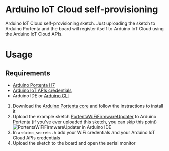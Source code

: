 # Arduino IoT Cloud self-provisioning
Arduino IoT Cloud self-provisioning sketch. Just uploading the sketch to Arduino Portenta and the board will register itself to Arduino IoT Cloud using the Arduino IoT Cloud APIs. 

# Usage

## Requirements
- [Arduino Portenta H7](https://store.arduino.cc/portenta-h7)
- [Arduino IoT APIs credentials](https://create.arduino.cc/iot/)
- Arduino IDE or [Arduino CLI](https://github.com/arduino/arduino-cli)

1. Download the [Arduino Portenta core](https://github.com/arduino/ArduinoCore-mbed) and follow the instractions to install it
2. Upload the example sketch [PortentaWiFiFirmwareUpdater](https://github.com/arduino/ArduinoCore-mbed/tree/master/libraries/WiFi/examples/PortentaWiFiFirmwareUpdater) to Arduino Portenta (if you've ever uploaded this sketch, you can skip this point)
![PortentaWiFiFirmwareUpdater in Arduino IDE](/img/Screenshot_1.png)
3. In `arduino_secrets.h` add your WiFi credentials and your Arduino IoT Cloud APIs credentials
4. Upload the sketch to the board and open the serial monitor